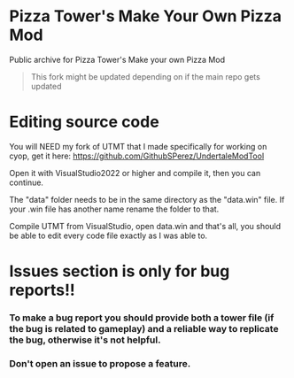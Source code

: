 # Pizza Tower's Make Your Own Pizza Mod
Public archive for Pizza Tower's Make your own Pizza Mod
> This fork might be updated depending on if the main repo gets updated

# Editing source code
You will NEED my fork of UTMT that I made specifically for working on cyop, get it here: https://github.com/GithubSPerez/UndertaleModTool

Open it with VisualStudio2022 or higher and compile it, then you can continue.

The "data" folder needs to be in the same directory as the "data.win" file. If your .win file has another name rename the folder to that.

Compile UTMT from VisualStudio, open data.win and that's all, you should be able to edit every code file exactly as I was able to.

# Issues section is only for bug reports!!
### To make a bug report you should provide both a tower file (if the bug is related to gameplay) and a reliable way to replicate the bug, otherwise it's not helpful.
### Don't open an issue to propose a feature.
